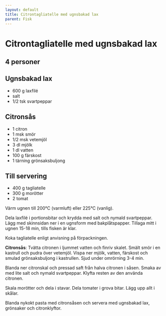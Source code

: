 ```yaml
---
layout: default
title: Citrontagliatelle med ugnsbakad lax
parent: Fisk
---
```

# Citrontagliatelle med ugnsbakad lax

## 4 personer

## Ugnsbakad lax
- 600 g laxfilé
- salt
- 1/2 tsk svartpeppar

## Citronsås
- 1 citron
- 1 msk smör
- 1/2 msk vetemjöl
- 3 dl mjölk
- 1 dl vatten
- 100 g färskost
- 1 tärning grönsaksbuljong

## Till servering
- 400 g tagliatelle
- 300 g morötter
- 2 tomat


Värm ugnen till 200°C (varmluft) eller 225°C (vanlig).

Dela laxfilé i portionsbitar och krydda med salt och nymald svartpeppar. Lägg med skinnsidan ner i en ugnsform med
bakplåtspapper. Tillaga mitt i ugnen 15-18 min, tills fisken är klar.

Koka tagliatelle enligt anvisning på förpackningen.

**Citronsås**: Tvätta citronen i ljummet vatten och finriv skalet. Smält smör i en kastrull och pudra över vetemjöl. Vispa
ner mjölk, vatten, färskost och smulad grönsaksbuljong i kastrullen. Sjud under omrörning 3-4 min. 

Blanda ner citronskal och pressad saft från halva citronen i såsen. Smaka av med lite salt och nymald svartpeppar.
Klyfta resten av den använda citronen.

Skala morötter och dela i stavar. Dela tomater i grova bitar. Lägg upp allt i skålar.

Blanda nykokt pasta med citronsåsen och servera med ugnsbakad lax, grönsaker och citronklyftor.